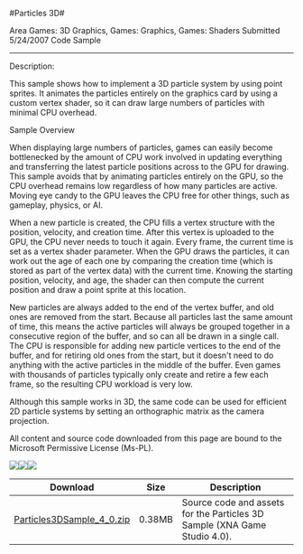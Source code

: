#Particles 3D#

Area
Games: 3D Graphics, Games: Graphics, Games: Shaders
Submitted
5/24/2007
Code Sample

---

Description:

This sample shows how to implement a 3D particle system by using point sprites. It animates the particles entirely on the graphics card by using a custom vertex shader, so it can draw large numbers of particles with minimal CPU overhead.

Sample Overview

When displaying large numbers of particles, games can easily become bottlenecked by the amount of CPU work involved in updating everything and transferring the latest particle positions across to the GPU for drawing. This sample avoids that by animating particles entirely on the GPU, so the CPU overhead remains low regardless of how many particles are active. Moving eye candy to the GPU leaves the CPU free for other things, such as gameplay, physics, or AI.

When a new particle is created, the CPU fills a vertex structure with the position, velocity, and creation time. After this vertex is uploaded to the GPU, the CPU never needs to touch it again. Every frame, the current time is set as a vertex shader parameter. When the GPU draws the particles, it can work out the age of each one by comparing the creation time (which is stored as part of the vertex data) with the current time. Knowing the starting position, velocity, and age, the shader can then compute the current position and draw a point sprite at this location.

New particles are always added to the end of the vertex buffer, and old ones are removed from the start. Because all particles last the same amount of time, this means the active particles will always be grouped together in a consecutive region of the buffer, and so can all be drawn in a single call. The CPU is responsible for adding new particle vertices to the end of the buffer, and for retiring old ones from the start, but it doesn't need to do anything with the active particles in the middle of the buffer. Even games with thousands of particles typically only create and retire a few each frame, so the resulting CPU workload is very low.

Although this sample works in 3D, the same code can be used for efficient 2D particle systems by setting an orthographic matrix as the camera projection.


All content and source code downloaded from this page are bound to the Microsoft Permissive License (Ms-PL).

![](https://github.com/DDReaper/XNAGameStudio/blob/master/Images/XNA_Particle3D_01_small.jpg)![](https://github.com/DDReaper/XNAGameStudio/blob/master/Images/XNA_Particle3D_02_small.jpg)![](https://github.com/DDReaper/XNAGameStudio/blob/master/Images/XNA_Particle3D_03_small.jpg)

		
Download | Size | Description
---|---|---|
[Particles3DSample_4_0.zip](https://github.com/DDReaper/XNAGameStudio/blob/master/Samples/Particles3DSample_4_0.zip?raw=true) | 0.38MB | Source code and assets for the Particles 3D Sample (XNA Game Studio 4.0). 